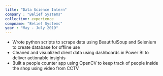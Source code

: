 ```yaml
---
title: "Data Science Intern"
company : "Belief Systems"
collection: experience
compname: "Belief Systems"
year : "May - July 2019"
---
```


- Wrote python scripts to scrape data using BeautifulSoup and Selenium to create database for offline use
- Cleaned and visualized client data using dashboards in Power BI to deliver actionable insights
- Built a people counter app using OpenCV to keep track of people inside the shop using video from CCTV
